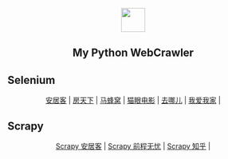 ﻿<p align="center" class="has-mb-6">
<img class="not-gallery-item" height="48" src="https://vitan.me/img/favicon.svg">
<br>
<h2 align="center">My Python WebCrawler</h2>

## Selenium
<div align="center">
<a href="https://github.com/ivitan/WebCrawler/tree/master/anjuke.cn">安居客</a> | 
<a href="https://github.com/ivitan/WebCrawler/tree/master/fang.com">房天下</a> | 
<a href="https://github.com/ivitan/WebCrawler/tree/master/mafengwo.cn">马蜂窝</a> | 
<a href="https://github.com/ivitan/WebCrawler/tree/master/maoyan.com">猫眼电影</a> | 
<a href="https://github.com/ivitan/WebCrawler/tree/master/qunar.com">去哪儿</a> | 
<a href="https://github.com/ivitan/WebCrawler/tree/master/5i5k.com">我爱我家</a> | 
</div>

## Scrapy
<div align="center">
<a href="https://github.com/ivitan/WebCrawler/tree/master/Scrapy/anjuke.cn">Scrapy 安居客</a> | 
<a href="https://github.com/ivitan/WebCrawler/tree/master/Scrapy/51job.com">Scrapy 前程无忧</a> | 
<a href="https://github.com/ivitan/WebCrawler/tree/master/Scrapy/zhihu.com">Scrapy 知乎</a> |
</div>
